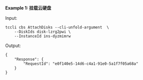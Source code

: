 **Example 1: 挂载云硬盘**



Input: 

```
tccli cbs AttachDisks --cli-unfold-argument  \
    --DiskIds disk-lzrg2pwi \
    --InstanceId ins-dyzmimrw
```

Output: 
```
{
    "Response": {
        "RequestId": "e0f140e5-14d6-c4a1-91e0-5a1f7f05a68a"
    }
}
```

